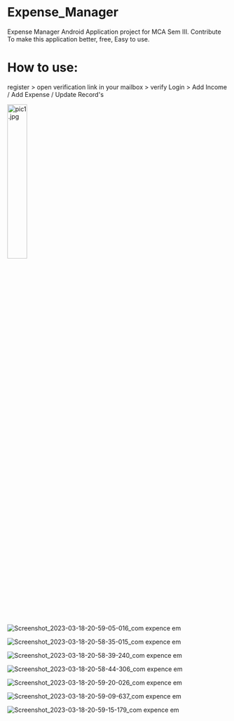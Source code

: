 # Expense_Manager
Expense Manager Android Application project for MCA Sem III.
Contribute To make this application better, free, Easy to use.

# How to use:
register > open verification link in your mailbox > verify 
Login > Add Income / Add Expense / Update Record's 

<img src="https://user-images.githubusercontent.com/93309121/226115461-386664b0-de36-4d81-9451-2fe92f9349ac.jpg" alt="pic1.jpg" height="30%" />

![Screenshot_2023-03-18-20-59-05-016_com expence em](https://user-images.githubusercontent.com/93309121/226115461-386664b0-de36-4d81-9451-2fe92f9349ac.jpg)


![Screenshot_2023-03-18-20-58-35-015_com expence em](https://user-images.githubusercontent.com/93309121/226115473-203fe8f5-c516-4458-846c-8493ec65146b.jpg)


![Screenshot_2023-03-18-20-58-39-240_com expence em](https://user-images.githubusercontent.com/93309121/226115487-db803fda-80ac-4dbd-8b91-2ba2ad521b48.jpg)


![Screenshot_2023-03-18-20-58-44-306_com expence em](https://user-images.githubusercontent.com/93309121/226115501-e6368a46-6421-4704-8780-117082efc4ac.jpg)


![Screenshot_2023-03-18-20-59-20-026_com expence em](https://user-images.githubusercontent.com/93309121/226115510-4ff3907c-af5f-43bc-a480-24a664e4e8c4.jpg)


![Screenshot_2023-03-18-20-59-09-637_com expence em](https://user-images.githubusercontent.com/93309121/226115518-c9d753bb-2596-4b1e-a8bc-24c7f1048066.jpg)


![Screenshot_2023-03-18-20-59-15-179_com expence em](https://user-images.githubusercontent.com/93309121/226115522-a61e5b44-29a9-48c8-9a0a-ab32de19cb02.jpg)
